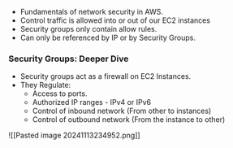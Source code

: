 
- Fundamentals of network security in AWS.
- Control traffic is allowed into or out of our EC2 instances
- Security groups only contain allow rules.
- Can only be referenced by IP or by Security Groups.
### Security Groups: Deeper Dive
- Security groups act as a firewall on EC2 Instances.
- They Regulate:
	- Access to ports.
	- Authorized IP ranges - IPv4 or IPv6
	- Control of inbound network (From other to instances)
	- Control of outbound network (From the instance to other)

![[Pasted image 20241113234952.png]]
